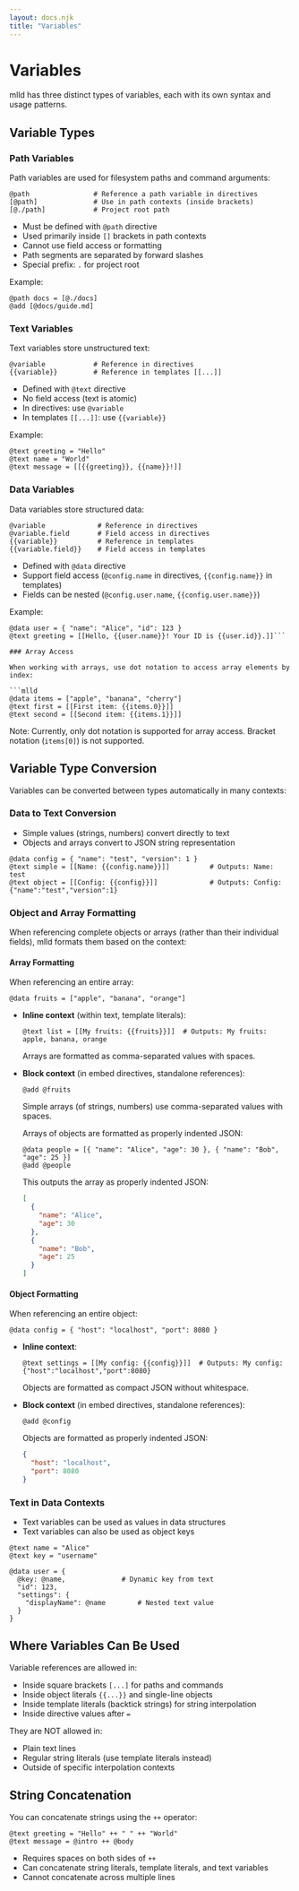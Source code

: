 ```yaml
---
layout: docs.njk
title: "Variables"
---
```


# Variables

mlld has three distinct types of variables, each with its own syntax and usage patterns.

## Variable Types

### Path Variables

Path variables are used for filesystem paths and command arguments:

```mlld
@path                # Reference a path variable in directives
[@path]              # Use in path contexts (inside brackets)
[@./path]            # Project root path
```

- Must be defined with `@path` directive
- Used primarily inside `[]` brackets in path contexts
- Cannot use field access or formatting
- Path segments are separated by forward slashes
- Special prefix: `.` for project root

Example:
```mlld
@path docs = [@./docs]
@add [@docs/guide.md]
```

### Text Variables

Text variables store unstructured text:

```mlld
@variable            # Reference in directives
{{variable}}         # Reference in templates [[...]]
```

- Defined with `@text` directive
- No field access (text is atomic)
- In directives: use `@variable`
- In templates `[[...]]`: use `{{variable}}`

Example:
```mlld
@text greeting = "Hello"
@text name = "World"
@text message = [[{{greeting}}, {{name}}!]]
```

### Data Variables

Data variables store structured data:

```mlld
@variable             # Reference in directives
@variable.field       # Field access in directives
{{variable}}          # Reference in templates
{{variable.field}}    # Field access in templates
```

- Defined with `@data` directive
- Support field access (`@config.name` in directives, `{{config.name}}` in templates)
- Fields can be nested (`@config.user.name`, `{{config.user.name}}`)

Example:
```mlld
@data user = { "name": "Alice", "id": 123 }
@text greeting = [[Hello, {{user.name}}! Your ID is {{user.id}}.]]```

### Array Access

When working with arrays, use dot notation to access array elements by index:

```mlld
@data items = ["apple", "banana", "cherry"]
@text first = [[First item: {{items.0}}]]
@text second = [[Second item: {{items.1}}]]
```

Note: Currently, only dot notation is supported for array access. Bracket notation (`items[0]`) is not supported.

## Variable Type Conversion

Variables can be converted between types automatically in many contexts:

### Data to Text Conversion

- Simple values (strings, numbers) convert directly to text
- Objects and arrays convert to JSON string representation

```mlld
@data config = { "name": "test", "version": 1 }
@text simple = [[Name: {{config.name}}]]          # Outputs: Name: test
@text object = [[Config: {{config}}]]             # Outputs: Config: {"name":"test","version":1}
```

### Object and Array Formatting

When referencing complete objects or arrays (rather than their individual fields), mlld formats them based on the context:

#### Array Formatting

When referencing an entire array:

```mlld
@data fruits = ["apple", "banana", "orange"]
```

- **Inline context** (within text, template literals):
  ```mlld
  @text list = [[My fruits: {{fruits}}]]  # Outputs: My fruits: apple, banana, orange
  ```
  Arrays are formatted as comma-separated values with spaces.

- **Block context** (in embed directives, standalone references):
  ```mlld
  @add @fruits
  ```
  Simple arrays (of strings, numbers) use comma-separated values with spaces.
  
  Arrays of objects are formatted as properly indented JSON:
  ```mlld
  @data people = [{ "name": "Alice", "age": 30 }, { "name": "Bob", "age": 25 }]
  @add @people
  ```
  This outputs the array as properly indented JSON:
  ```json
  [
    {
      "name": "Alice",
      "age": 30
    },
    {
      "name": "Bob",
      "age": 25
    }
  ]
  ```

#### Object Formatting

When referencing an entire object:

```mlld
@data config = { "host": "localhost", "port": 8080 }
```

- **Inline context**:
  ```mlld
  @text settings = [[My config: {{config}}]]  # Outputs: My config: {"host":"localhost","port":8080}
  ```
  Objects are formatted as compact JSON without whitespace.

- **Block context** (in embed directives, standalone references):
  ```mlld
  @add @config
  ```
  Objects are formatted as properly indented JSON:
  ```json
  {
    "host": "localhost",
    "port": 8080
  }
  ```

### Text in Data Contexts

- Text variables can be used as values in data structures
- Text variables can also be used as object keys

```mlld
@text name = "Alice"
@text key = "username"

@data user = {
  @key: @name,              # Dynamic key from text
  "id": 123,
  "settings": {
    "displayName": @name        # Nested text value
  }
}
```

## Where Variables Can Be Used

Variable references are allowed in:
- Inside square brackets `[...]` for paths and commands
- Inside object literals `{{...}}` and single-line objects
- Inside template literals (backtick strings) for string interpolation
- Inside directive values after `=`

They are NOT allowed in:
- Plain text lines
- Regular string literals (use template literals instead)
- Outside of specific interpolation contexts

## String Concatenation

You can concatenate strings using the `++` operator:

```mlld
@text greeting = "Hello" ++ " " ++ "World"
@text message = @intro ++ @body
```

- Requires spaces on both sides of `++`
- Can concatenate string literals, template literals, and text variables
- Cannot concatenate across multiple lines